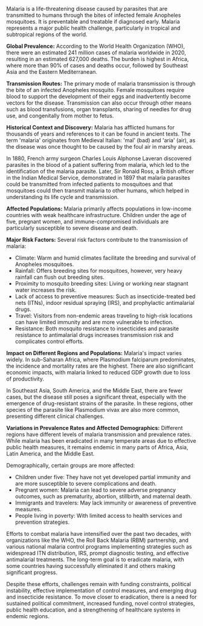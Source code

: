Malaria is a life-threatening disease caused by parasites that are transmitted to humans through the bites of infected female Anopheles mosquitoes. It is preventable and treatable if diagnosed early. Malaria represents a major public health challenge, particularly in tropical and subtropical regions of the world.

**Global Prevalence:**
According to the World Health Organization (WHO), there were an estimated 241 million cases of malaria worldwide in 2020, resulting in an estimated 627,000 deaths. The burden is highest in Africa, where more than 90% of cases and deaths occur, followed by Southeast Asia and the Eastern Mediterranean.

**Transmission Routes:**
The primary mode of malaria transmission is through the bite of an infected Anopheles mosquito. Female mosquitoes require blood to support the development of their eggs and inadvertently become vectors for the disease. Transmission can also occur through other means such as blood transfusions, organ transplants, sharing of needles for drug use, and congenitally from mother to fetus.

**Historical Context and Discovery:**
Malaria has afflicted humans for thousands of years and references to it can be found in ancient texts. The term 'malaria' originates from Medieval Italian: 'mal' (bad) and 'aria' (air), as the disease was once thought to be caused by the foul air in marshy areas.

In 1880, French army surgeon Charles Louis Alphonse Laveran discovered parasites in the blood of a patient suffering from malaria, which led to the identification of the malaria parasite. Later, Sir Ronald Ross, a British officer in the Indian Medical Service, demonstrated in 1897 that malaria parasites could be transmitted from infected patients to mosquitoes and that mosquitoes could then transmit malaria to other humans, which helped in understanding its life cycle and transmission.

**Affected Populations:**
Malaria primarily affects populations in low-income countries with weak healthcare infrastructure. Children under the age of five, pregnant women, and immune-compromised individuals are particularly susceptible to severe disease and death.

**Major Risk Factors:**
Several risk factors contribute to the transmission of malaria:
- Climate: Warm and humid climates facilitate the breeding and survival of Anopheles mosquitoes.
- Rainfall: Offers breeding sites for mosquitoes, however, very heavy rainfall can flush out breeding sites.
- Proximity to mosquito breeding sites: Living or working near stagnant water increases the risk.
- Lack of access to preventive measures: Such as insecticide-treated bed nets (ITNs), indoor residual spraying (IRS), and prophylactic antimalarial drugs.
- Travel: Visitors from non-endemic areas traveling to high-risk locations can have limited immunity and are more vulnerable to infection.
- Resistance: Both mosquito resistance to insecticides and parasite resistance to antimalarial drugs increases transmission risk and complicates control efforts.

**Impact on Different Regions and Populations:**
Malaria's impact varies widely. In sub-Saharan Africa, where Plasmodium falciparum predominates, the incidence and mortality rates are the highest. There are also significant economic impacts, with malaria linked to reduced GDP growth due to loss of productivity.

In Southeast Asia, South America, and the Middle East, there are fewer cases, but the disease still poses a significant threat, especially with the emergence of drug-resistant strains of the parasite. In these regions, other species of the parasite like Plasmodium vivax are also more common, presenting different clinical challenges.

**Variations in Prevalence Rates and Affected Demographics:**
Different regions have different levels of malaria transmission and prevalence rates. While malaria has been eradicated in many temperate areas due to effective public health measures, it remains endemic in many parts of Africa, Asia, Latin America, and the Middle East.

Demographically, certain groups are more affected:
- Children under five: They have not yet developed partial immunity and are more susceptible to severe complications and death.
- Pregnant women: Malaria can lead to severe adverse pregnancy outcomes, such as prematurity, abortion, stillbirth, and maternal death.
- Immigrants and travelers: May lack immunity or awareness of preventive measures.
- People living in poverty: With limited access to health services and prevention strategies.

Efforts to combat malaria have intensified over the past two decades, with organizations like the WHO, the Roll Back Malaria (RBM) partnership, and various national malaria control programs implementing strategies such as widespread ITN distribution, IRS, prompt diagnostic testing, and effective antimalarial treatments. The long-term goal is to eradicate malaria, with some countries having successfully eliminated it and others making significant progress.

Despite these efforts, challenges remain with funding constraints, political instability, effective implementation of control measures, and emerging drug and insecticide resistance. To move closer to eradication, there is a need for sustained political commitment, increased funding, novel control strategies, public health education, and a strengthening of healthcare systems in endemic regions.